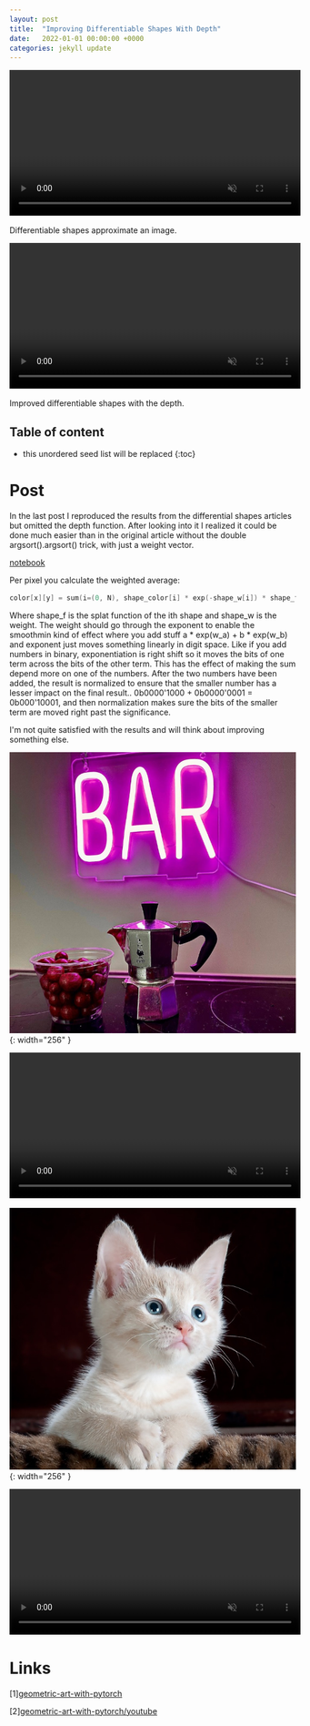 ```yaml
---
layout: post
title:  "Improving Differentiable Shapes With Depth"
date:   2022-01-01 00:00:00 +0000
categories: jekyll update
---
```


<script type="text/x-mathjax-config">
  MathJax.Hub.Config({
    tex2jax: {
      skipTags: ['script', 'noscript', 'style', 'textarea', 'pre'],
      inlineMath: [['$$','$$']]
    }
  });
</script>
<script src="https://cdn.mathjax.org/mathjax/latest/MathJax.js?config=TeX-AMS-MML_HTMLorMML" type="text/javascript"></script>

<video height="256" autoplay loop muted>
<source src="/assets/ml_image_splats/experiment_video_1.mp4" type="video/mp4">
</video>

Differentiable shapes approximate an image.

<video height="256" autoplay loop muted>
<source src="/assets/ml_image_splats_2/experiment_video_1.mp4" type="video/mp4">
</video>

Improved differentiable shapes with the depth.

## Table of content
* this unordered seed list will be replaced
{:toc}

# Post

In the last post I reproduced the results from the differential shapes articles but omitted the depth function. After looking into it I realized it could be done much easier than in the original article without the double argsort().argsort() trick, with just a weight vector.

[notebook](/assets/ml_image_splats_2/experiment.html)  

Per pixel you calculate the weighted average:

```c++
color[x][y] = sum(i=(0, N), shape_color[i] * exp(-shape_w[i]) * shape_f[i][x][y]) / sum(i=(0, N), exp(-shape_w[i]) * shape_f[i][x][y])
```

Where shape_f is the splat function of the ith shape and shape_w is the weight. The weight should go through the exponent to enable the smoothmin kind of effect where you add stuff a * exp(w_a) + b * exp(w_b) and exponent just moves something linearly in digit space. Like if you add numbers in binary, exponentiation is right shift so it moves the bits of one term across the bits of the other term. This has the effect of making the sum depend more on one of the numbers. After the two numbers have been added, the result is normalized to ensure that the smaller number has a lesser impact on the final result.. 0b0000'1000 + 0b0000'0001 = 0b000'10001, and then normalization makes sure the bits of the smaller term are moved right past the significance.

I'm not quite satisfied with the results and will think about improving something else.

![png](/assets/ml_image_splats_2/example_input_2.png){: width="256" }

<video height="256" autoplay loop muted>
<source src="/assets/ml_image_splats_2/experiment_video_2.mp4" type="video/mp4">
</video>

![png](/assets/ml_image_splats_2/example_input_3.png){: width="256" }

<video height="256" autoplay loop muted>
<source src="/assets/ml_image_splats_2/experiment_video_3.mp4" type="video/mp4">
</video>


# Links

[1][geometric-art-with-pytorch][1]

[1]: https://towardsdatascience.com/geometric-art-with-pytorch-c6d92bf3e320/

[2][geometric-art-with-pytorch/youtube][2]

[2]: https://www.youtube.com/watch?v=OSA5fZZwEW4/

<script src="https://utteranc.es/client.js"
        repo="aschrein/aschrein.github.io"
        issue-term="pathname"
        theme="github-dark"
        crossorigin="anonymous"
        async>
</script>